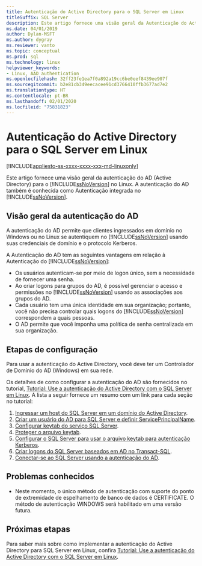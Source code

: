 ```yaml
---
title: Autenticação do Active Directory para o SQL Server em Linux
titleSuffix: SQL Server
description: Este artigo fornece uma visão geral da Autenticação do Active Directory para SQL Server em Linux.
ms.date: 04/01/2019
author: Dylan-MSFT
ms.author: dygray
ms.reviewer: vanto
ms.topic: conceptual
ms.prod: sql
ms.technology: linux
helpviewer_keywords:
- Linux, AAD authentication
ms.openlocfilehash: 32ff23fe1ea7f0a892a19cc6be0eef8439ee907f
ms.sourcegitcommit: b2e81cb349eecacee91cd3766410ffb3677ad7e2
ms.translationtype: HT
ms.contentlocale: pt-BR
ms.lasthandoff: 02/01/2020
ms.locfileid: "75831823"
---
```

# <a name="active-directory-authentication-for-sql-server-on-linux"></a>Autenticação do Active Directory para o SQL Server em Linux

[!INCLUDE[appliesto-ss-xxxx-xxxx-xxx-md-linuxonly](../includes/appliesto-ss-xxxx-xxxx-xxx-md-linuxonly.md)]

Este artigo fornece uma visão geral da autenticação do AD (Active Directory) para o [!INCLUDE[ssNoVersion](../includes/ssnoversion-md.md)] no Linux. A autenticação do AD também é conhecida como Autenticação integrada no [!INCLUDE[ssNoVersion](../includes/ssnoversion-md.md)].

## <a name="ad-authentication-overview"></a>Visão geral da autenticação do AD

A autenticação do AD permite que clientes ingressados em domínio no Windows ou no Linux se autentiquem no [!INCLUDE[ssNoVersion](../includes/ssnoversion-md.md)] usando suas credenciais de domínio e o protocolo Kerberos.

A Autenticação do AD tem as seguintes vantagens em relação à Autenticação do [!INCLUDE[ssNoVersion](../includes/ssnoversion-md.md)]:

- Os usuários autenticam-se por meio de logon único, sem a necessidade de fornecer uma senha.
- Ao criar logons para grupos do AD, é possível gerenciar o acesso e permissões no [!INCLUDE[ssNoVersion](../includes/ssnoversion-md.md)] usando as associações aos grupos do AD.  
- Cada usuário tem uma única identidade em sua organização; portanto, você não precisa controlar quais logons do [!INCLUDE[ssNoVersion](../includes/ssnoversion-md.md)] correspondem a quais pessoas.   
- O AD permite que você imponha uma política de senha centralizada em sua organização.

## <a name="configuration-steps"></a>Etapas de configuração

Para usar a autenticação do Active Directory, você deve ter um Controlador de Domínio do AD (Windows) em sua rede.

Os detalhes de como configurar a autenticação do AD são fornecidos no tutorial, [Tutorial: Use a autenticação do Active Directory com o SQL Server em Linux](sql-server-linux-active-directory-authentication.md). A lista a seguir fornece um resumo com um link para cada seção no tutorial:

1. [Ingressar um host do SQL Server em um domínio do Active Directory](sql-server-linux-active-directory-join-domain.md).
1. [Criar um usuário do AD para SQL Server e definir ServicePrincipalName](sql-server-linux-active-directory-authentication.md#createuser).
1. [Configurar keytab do serviço SQL Server](sql-server-linux-active-directory-authentication.md#configurekeytab).
1. [Proteger o arquivo keytab](sql-server-linux-active-directory-authentication.md#configurekeytab).
1. [Configurar o SQL Server para usar o arquivo keytab para autenticação Kerberos](sql-server-linux-active-directory-authentication.md#configurekeytab).
1. [Criar logons do SQL Server baseados em AD no Transact-SQL](sql-server-linux-active-directory-authentication.md#createsqllogins).
1. [Conectar-se ao SQL Server usando a autenticação do AD](sql-server-linux-active-directory-authentication.md#connect).

## <a name="known-issues"></a>Problemas conhecidos

- Neste momento, o único método de autenticação com suporte do ponto de extremidade de espelhamento de banco de dados é CERTIFICATE. O método de autenticação WINDOWS será habilitado em uma versão futura.

## <a name="next-steps"></a>Próximas etapas

Para saber mais sobre como implementar a autenticação do Active Directory para SQL Server em Linux, confira [Tutorial: Use a autenticação do Active Directory com o SQL Server em Linux](sql-server-linux-active-directory-authentication.md).

